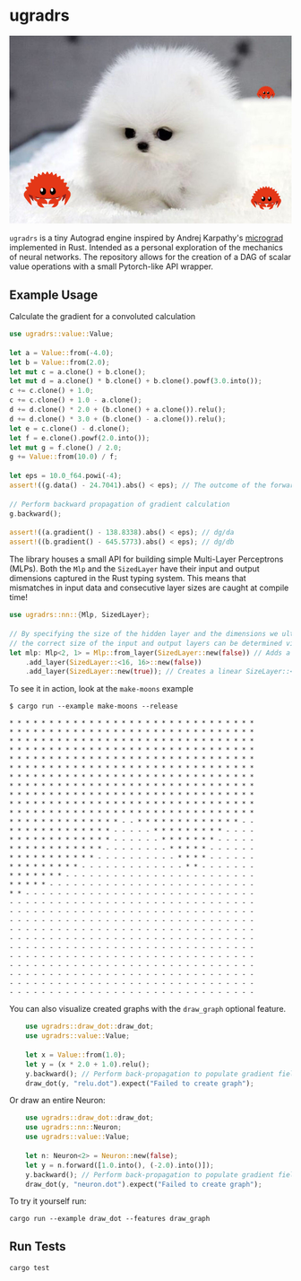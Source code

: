 # ugradrs
![ugradrs](https://github.com/teddyrendahl/ugradrs/blob/assets/micrograd.jpeg)

`ugradrs` is a tiny Autograd engine inspired by Andrej Karpathy's [micrograd](https://github.com/karpathy/micrograd) implemented in Rust. Intended as a personal exploration 
of the mechanics of neural networks. The repository allows for the creation of a
DAG of scalar value operations with a small Pytorch-like API wrapper.

## Example Usage
Calculate the gradient for a convoluted calculation
```rust
use ugradrs::value::Value;

let a = Value::from(-4.0);
let b = Value::from(2.0);
let mut c = a.clone() + b.clone();
let mut d = a.clone() * b.clone() + b.clone().powf(3.0.into());
c += c.clone() + 1.0;
c += c.clone() + 1.0 - a.clone();
d += d.clone() * 2.0 + (b.clone() + a.clone()).relu();
d += d.clone() * 3.0 + (b.clone() - a.clone()).relu();
let e = c.clone() - d.clone();
let f = e.clone().powf(2.0.into());
let mut g = f.clone() / 2.0;
g += Value::from(10.0) / f;

let eps = 10.0_f64.powi(-4);
assert!((g.data() - 24.7041).abs() < eps); // The outcome of the forward pass

// Perform backward propagation of gradient calculation
g.backward();

assert!((a.gradient() - 138.8338).abs() < eps); // dg/da
assert!((b.gradient() - 645.5773).abs() < eps); // dg/db
```

The library houses a small API for building simple Multi-Layer Perceptrons (MLPs). Both the `Mlp` and the `SizedLayer`
have their input and output dimensions captured in the Rust typing system. This means that mismatches in input data
and consecutive layer sizes are caught at compile time!
```rust
use ugradrs::nn::{Mlp, SizedLayer};

// By specifying the size of the hidden layer and the dimensions we ultimately want for the perceptron,
// the correct size of the input and output layers can be determined via the typing system.
let mlp: Mlp<2, 1> = Mlp::from_layer(SizedLayer::new(false)) // Adds a non-linear SizeLayer::<2, 16>
    .add_layer(SizedLayer::<16, 16>::new(false)) 
    .add_layer(SizedLayer::new(true)); // Creates a linear SizeLayer::<16, 1>
```

To see it in action, look at the `make-moons` example
```shell
$ cargo run --example make-moons --release
```

```shell
* * * * * * * * * * * * * * * * * * * * * * * * * * * * * * * 
* * * * * * * * * * * * * * * * * * * * * * * * * * * * * * * 
* * * * * * * * * * * * * * * * * * * * * * * * * * * * * * * 
* * * * * * * * * * * * * * * * * * * * * * * * * * * * * * * 
* * * * * * * * * * * * * * * * * * * * * * * * * * * * * * * 
* * * * * * * * * * * * * * * * * * * * * * * * * * * * * * * 
* * * * * * * * * * * * * * * * * * * * * * * * * * * * * * * 
* * * * * * * * * * * * * * * * * * * * * * * * * * * * * * * 
* * * * * * * * * * * * * * * * * * * * * * * * * * * * * * * 
* * * * * * * * * * * * * * * * * * * * * * * * * * * * * * * 
* * * * * * * * * * * * * * * * * * * * * * * * * * * * * * * 
* * * * * * * * * * * * * * - - * * * * * * * * * * * * * - - 
* * * * * * * * * * * * * - - - - - * * * * * * * * * - - - - 
* * * * * * * * * * * * * - - - - - - * * * * * * * - - - - - 
* * * * * * * * * * * * - - - - - - - - * * * * * - - - - - - 
* * * * * * * * * * * - - - - - - - - - - * * * * - - - - - - 
* * * * * * * * * - - - - - - - - - - - - - * * - - - - - - - 
* * * * * * * - - - - - - - - - - - - - - - - - - - - - - - - 
* * * * * - - - - - - - - - - - - - - - - - - - - - - - - - - 
* * - - - - - - - - - - - - - - - - - - - - - - - - - - - - - 
- - - - - - - - - - - - - - - - - - - - - - - - - - - - - - - 
- - - - - - - - - - - - - - - - - - - - - - - - - - - - - - - 
- - - - - - - - - - - - - - - - - - - - - - - - - - - - - - - 
- - - - - - - - - - - - - - - - - - - - - - - - - - - - - - - 
- - - - - - - - - - - - - - - - - - - - - - - - - - - - - - - 
- - - - - - - - - - - - - - - - - - - - - - - - - - - - - - - 
- - - - - - - - - - - - - - - - - - - - - - - - - - - - - - - 
- - - - - - - - - - - - - - - - - - - - - - - - - - - - - - - 
- - - - - - - - - - - - - - - - - - - - - - - - - - - - - - - 
- - - - - - - - - - - - - - - - - - - - - - - - - - - - - - - 
- - - - - - - - - - - - - - - - - - - - - - - - - - - - - - - 
```

You can also visualize created graphs with the `draw_graph` optional feature. 
```rust
    use ugradrs::draw_dot::draw_dot;
    use ugradrs::value::Value;

    let x = Value::from(1.0);
    let y = (x * 2.0 + 1.0).relu();
    y.backward(); // Perform back-propagation to populate gradient fields
    draw_dot(y, "relu.dot").expect("Failed to create graph");
```
Or draw an entire Neuron:
```rust
    use ugradrs::draw_dot::draw_dot;
    use ugradrs::nn::Neuron;
    use ugradrs::value::Value;

    let n: Neuron<2> = Neuron::new(false);
    let y = n.forward([1.0.into(), (-2.0).into()]);
    y.backward(); // Perform back-propagation to populate gradient fields
    draw_dot(y, "neuron.dot").expect("Failed to create graph");
```

To try it yourself run:
```shell
cargo run --example draw_dot --features draw_graph
```

## Run Tests
```shell
cargo test
```